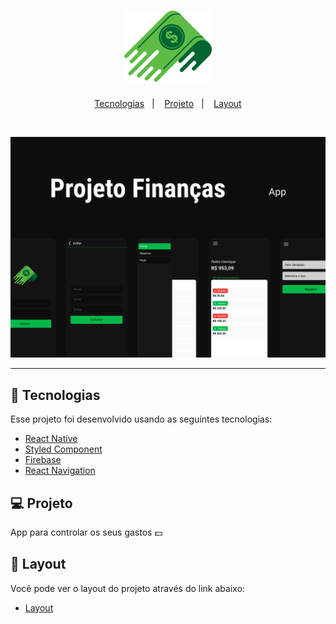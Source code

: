 <h1 align="center">
    <img alt="ProjetoFinanças" title="ProjetoFinanças" src=".github/Logo.png" />
</h1>

<p align="center">
  <a href="#-tecnologias">Tecnologias</a>&nbsp;&nbsp;&nbsp;|&nbsp;&nbsp;&nbsp;
  <a href="#-projeto">Projeto</a>&nbsp;&nbsp;&nbsp;|&nbsp;&nbsp;&nbsp;
  <a href="#-layout">Layout</a>
</p>

<br>

<p align="center">
  <img alt="ProjetoFinanças" src=".github/Capa.png">
</p>

---

## 🧪 Tecnologias

Esse projeto foi desenvolvido usando as seguintes tecnologias:

- [React Native](https://reactnative.dev/)
- [Styled Component](https://styled-components.com/)
- [Firebase](https://firebase.google.com/?hl=pt-br)
- [React Navigation](https://reactnavigation.org/)

## 💻 Projeto

App para controlar os seus gastos 💵


## 🔖 Layout

Você pode ver o layout do projeto através do link abaixo:

- [Layout](https://www.figma.com/file/BmNaXOuaRdfvS6yMyiQjQO/Projeto-finan%C3%A7as?node-id=203%3A129) 
